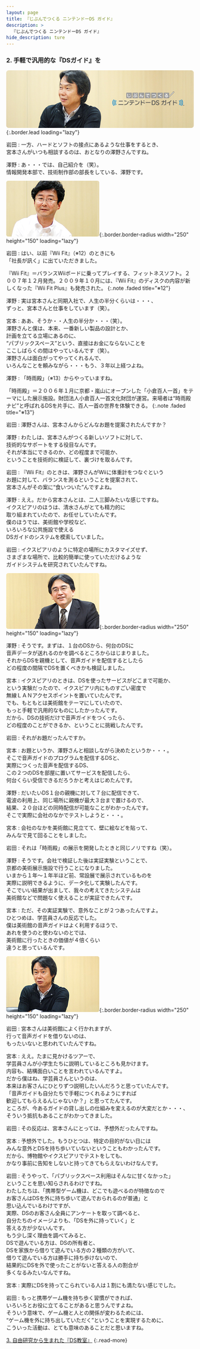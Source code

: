 ```yaml
---
layout: page
title: 『じぶんでつくる ニンテンドーDS ガイド』
description: >
  『じぶんでつくる ニンテンドーDS ガイド』
hide_description: ture
---
```


### 2. 手軽で汎用的な『DSガイド』を

![](/interviews/jp/nds/kg3j/vol1/img/mainvisual2.jpg){:.border.lead loading="lazy"}

岩田
: 一方、ハードとソフトの接点にあるような仕事をするとき、<br>宮本さんがいつも相談するのは、おとなりの澤野さんですね。

澤野
: あ・・・では、自己紹介を（笑）。<br>情報開発本部で、技術制作部の部長をしている、澤野です。

![](/interviews/jp/nds/kg3j/vol1/img/photo4.jpg){:.border.border-radius width="250" height="150" loading="lazy"}

岩田
: はい、以前『Wii Fit』（※12）のときにも<br>「社長が訊く」に出ていただきました。

『Wii Fit』＝バランスWiiボードに乗ってプレイする、フィットネスソフト。２００７年１２月発売。２００９年１０月には、『Wii Fit』のディスクの内容が新しくなった『Wii Fit Plus』も発売された。
{:.note .faded title="※12"}

澤野
: 実は宮本さんと同期入社で、人生の半分くらいは・・・、<br>ずっと、宮本さんと仕事をしています（笑）。

宮本
: ああ、そうか・・人生の半分か・・・（笑）。<br>澤野さんと僕は、本来、一番新しい製品の設計とか、<br>計画を立てる立場にあるのに、<br> “パブリックスペース”という、直接はお金にならないことを<br>ここしばらくの間はやっているんです（笑）。<br>澤野さんは面白がってやってくれるんで、<br>いろんなことを頼みながら・・・もう、３年以上経つよね。

澤野
: 「時雨殿」（※13）からやっていますね。

「時雨殿」＝２００６年１月に京都・嵐山にオープンした「小倉百人一首」をテーマにした展示施設。財団法人小倉百人一首文化財団が運営。来場者は“時雨殿ナビ”と呼ばれるDSを片手に、百人一首の世界を体験できる。
{:.note .faded title="※13"}

岩田
: 澤野さんは、宮本さんからどんなお題を提案されたんですか？

澤野
: わたしは、宮本さんがつくる新しいソフトに対して、<br>技術的なサポートをする役目なんです。<br>それが本当にできるのか、どの程度まで可能か、<br>ということを技術的に検証して、裏づけを取るんです。

岩田
: 『Wii Fit』のときは、澤野さんがWiiに体重計をつなぐという<br>お題に対して、バランスを測るということを提案されて、<br>宮本さんがその案に“食いついた”んですよね。

澤野
: ええ。だから宮本さんとは、二人三脚みたいな感じですね。<br>イクスピアリのほうは、清水さんがとても精力的に<br>取り組まれていたので、お任せしていたんです。<br>僕のほうでは、美術館や学校など、<br>いろいろな公共施設で使える<br>DSガイドのシステムを模索していました。

岩田
: イクスピアリのように特定の場所にカスタマイズせず、<br>さまざまな場所で、比較的簡単に使っていただけるような<br>ガイドシステムを研究されていたんですね。

![](/interviews/jp/nds/kg3j/vol1/img/photo5.jpg){:.border.border-radius width="250" height="150" loading="lazy"}

澤野
: そうです。まずは、１台のDSから、何台のDSに<br>音声データが送れるのかを調べるところからはじまりました。<br>それからDSを親機として、音声ガイドを配信するとしたら<br>どの程度の間隔でDSを置くべきかも検証しました。

宮本
: イクスピアリのときは、DSを使ったサービスがどこまで可能か、<br>という実験だったので、イクスピアリ内にものすごい密度で<br>無線ＬＡＮアクセスポイントを置いていたんです。<br>でも、もともとは美術館をテーマにしていたので、<br>もっと手軽で汎用的なものにしたかったんです。<br>だから、DSの技術だけで音声ガイドをつくったら、<br>どの程度のことができるか、ということに挑戦したんです。

岩田
: それがお題だったんですか。

宮本
: お題というか、澤野さんと相談しながら決めたというか・・・。<br>そこで音声ガイドのプログラムを配信するDSと、<br>実際につくった音声を配信するDS、<br>この２つのDSを部屋に置いてサービスを配信したら、<br>何台くらい受信できるだろうかと考えはじめたんです。

澤野
: だいたいDS１台の親機に対して７台に配信できて、<br>電波の利用上、同じ場所に親機が最大３台まで置けるので、<br>結果、２０台ほどの同時配信が可能なことがわかったんです。<br>そこで実際に会社のなかでテストしようと・・・。

宮本
: 会社のなかを美術館に見立てて、壁に絵などを貼って、<br>みんなで見て回ることをしました。

岩田
: それは「時雨殿」の展示を開発したときと同じノリですね（笑）。

澤野
: そうです。会社で検証した後は実証実験ということで、<br>京都の美術展示施設で行うことになりました。<br>いまから１年〜１年半ほど前、常設展で展示されているものを<br>実際に説明できるように、データ化して実験したんです。<br>そこでいい結果が出まして、我々の考えてきたシステムは<br>美術館などで問題なく使えることが実証できたんです。

宮本
: ただ、その実証実験で、意外なことが２つあったんですよ。<br>ひとつめは、学芸員さんの反応でした。<br>僕は美術館の音声ガイドはよく利用するほうで、<br>あれを使うのと使わないのとでは、<br>美術館に行ったときの価値が４倍くらい<br>違うと思っているんです。

![](/interviews/jp/nds/kg3j/vol1/img/photo6.jpg){:.border.border-radius width="250" height="150" loading="lazy"}

岩田
: 宮本さんは美術館によく行かれますが、<br>行って音声ガイドを借りないのは、<br>もったいないと思われていたんですね。

宮本
: ええ。たまに見かけるツアーで、<br>学芸員さんが小学生たちに説明しているところも見かけます。<br>内容も、結構面白いことを言われているんですよ。<br>だから僕はね、学芸員さんというのは、<br>本来はお客さんにひとりずつ説明したいんだろうと思っていたんです。<br>「音声ガイドも自分たちで手軽につくれるようにすれば<br>歓迎してもらえるんじゃないか？」と思ってたんです。<br>ところが、今あるガイドの貸し出しの仕組みを変えるのが大変だとか・・・、<br>そういう抵抗もあることがわかってきました。

岩田
: その反応は、宮本さんにとっては、予想外だったんですね。

宮本
: 予想外でした。もうひとつは、特定の目的がない日には<br>みんな意外とDSを持ち歩いていないということもわかったんです。<br>だから、博物館やイクスピアリでテストをしても、<br>かなり事前に告知をしないと持ってきてもらえないわけなんです。

岩田
: そうやって、「パブリックスペース利用はそんなに甘くなかった」<br>ということを思い知らされるわけですね。<br>わたしたちは、「携帯型ゲーム機は、どこでも遊べるのが特徴なので<br>お客さんはDSを外に持ち歩いて遊んでおられるのが普通」と<br>思い込んでいるわけですが、<br>実際、DSのお客さん全員にアンケートを取って調べると、<br>自分たちのイメージよりも、「DSを外に持っていく」と<br>答える方が少ないんです。<br>もう少し深く理由を調べてみると、<br>DSで遊んでいる方は、DSの所有者と、<br>DSを家族から借りて遊んでいる方の２種類の方がいて、<br>借りて遊んでいる方は勝手に持ち歩けないので、<br>結果的にDSを外で使ったことがないと答える人の割合が<br>多くなるみたいなんですね。

宮本
: 実際にDSを持ってこられている人は１割にも満たない感じでした。

岩田
: もっと携帯ゲーム機を持ち歩く習慣ができれば、<br>いろいろとお役に立てることがあると思うんですよね。<br>そういう意味で、ゲーム機と人との関係が変わるためには、<br>“ゲーム機を外に持ち出していただく”ということを実現するために、<br>こういった活動は、とても意味のあることだと思いますね。

[3. 自由研究から生まれた『DS教室』](3.md)
{:.read-more}

